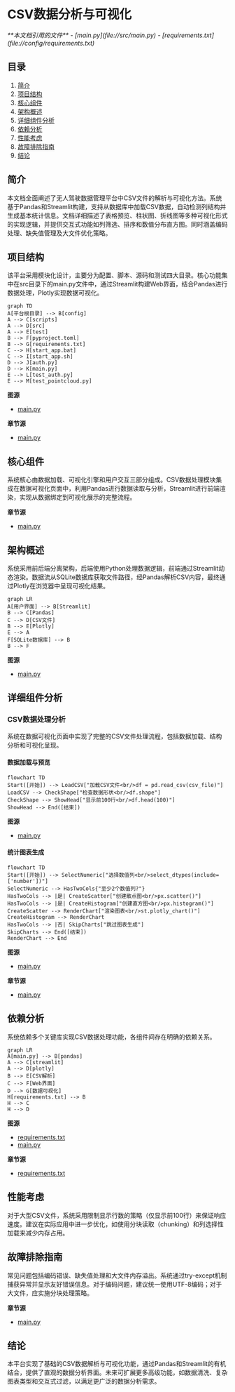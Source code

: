 # CSV数据分析与可视化

<cite>
**本文档引用的文件**   
- [main.py](file://src/main.py)
- [requirements.txt](file://config/requirements.txt)
</cite>

## 目录
1. [简介](#简介)
2. [项目结构](#项目结构)
3. [核心组件](#核心组件)
4. [架构概述](#架构概述)
5. [详细组件分析](#详细组件分析)
6. [依赖分析](#依赖分析)
7. [性能考虑](#性能考虑)
8. [故障排除指南](#故障排除指南)
9. [结论](#结论)

## 简介
本文档全面阐述了无人驾驶数据管理平台中CSV文件的解析与可视化方法。系统基于Pandas和Streamlit构建，支持从数据库中加载CSV数据，自动检测列结构并生成基本统计信息。文档详细描述了表格预览、柱状图、折线图等多种可视化形式的实现逻辑，并提供交互式功能如列筛选、排序和数值分布直方图。同时涵盖编码处理、缺失值管理及大文件优化策略。

## 项目结构
该平台采用模块化设计，主要分为配置、脚本、源码和测试四大目录。核心功能集中在src目录下的main.py文件中，通过Streamlit构建Web界面，结合Pandas进行数据处理，Plotly实现数据可视化。

```mermaid
graph TD
A[平台根目录] --> B[config]
A --> C[scripts]
A --> D[src]
A --> E[test]
B --> F[pyproject.toml]
B --> G[requirements.txt]
C --> H[start_app.bat]
C --> I[start_app.sh]
D --> J[auth.py]
D --> K[main.py]
E --> L[test_auth.py]
E --> M[test_pointcloud.py]
```

**图源**
- [main.py](file://src/main.py#L0-L806)

**章节源**
- [main.py](file://src/main.py#L0-L806)

## 核心组件
系统核心由数据加载、可视化引擎和用户交互三部分组成。CSV数据处理模块集成在数据可视化页面中，利用Pandas进行数据读取与分析，Streamlit进行前端渲染，实现从数据绑定到可视化展示的完整流程。

**章节源**
- [main.py](file://src/main.py#L575-L799)

## 架构概述
系统采用前后端分离架构，后端使用Python处理数据逻辑，前端通过Streamlit动态渲染。数据流从SQLite数据库获取文件路径，经Pandas解析CSV内容，最终通过Plotly在浏览器中呈现可视化结果。

```mermaid
graph LR
A[用户界面] --> B[Streamlit]
B --> C[Pandas]
C --> D[CSV文件]
B --> E[Plotly]
E --> A
F[SQLite数据库] --> B
B --> F
```

**图源**
- [main.py](file://src/main.py#L575-L799)

## 详细组件分析
### CSV数据处理分析
系统在数据可视化页面中实现了完整的CSV文件处理流程，包括数据加载、结构分析和可视化呈现。

#### 数据加载与预览
```mermaid
flowchart TD
Start([开始]) --> LoadCSV["加载CSV文件<br/>df = pd.read_csv(csv_file)"]
LoadCSV --> CheckShape["检查数据形状<br/>df.shape"]
CheckShape --> ShowHead["显示前100行<br/>df.head(100)"]
ShowHead --> End([结束])
```

**图源**
- [main.py](file://src/main.py#L634)

#### 统计图表生成
```mermaid
flowchart TD
Start([开始]) --> SelectNumeric["选择数值列<br/>select_dtypes(include=['number'])"]
SelectNumeric --> HasTwoCols{"至少2个数值列?"}
HasTwoCols --> |是| CreateScatter["创建散点图<br/>px.scatter()"]
HasTwoCols --> |是| CreateHistogram["创建直方图<br/>px.histogram()"]
CreateScatter --> RenderChart["渲染图表<br/>st.plotly_chart()"]
CreateHistogram --> RenderChart
HasTwoCols --> |否| SkipCharts["跳过图表生成"]
SkipCharts --> End([结束])
RenderChart --> End
```

**图源**
- [main.py](file://src/main.py#L637-L661)

**章节源**
- [main.py](file://src/main.py#L611-L661)

## 依赖分析
系统依赖多个关键库实现CSV数据处理功能，各组件间存在明确的依赖关系。

```mermaid
graph LR
A[main.py] --> B[pandas]
A --> C[streamlit]
A --> D[plotly]
B --> E[CSV解析]
C --> F[Web界面]
D --> G[数据可视化]
H[requirements.txt] --> B
H --> C
H --> D
```

**图源**
- [requirements.txt](file://config/requirements.txt#L1-L12)
- [main.py](file://src/main.py#L0-L27)

**章节源**
- [requirements.txt](file://config/requirements.txt#L1-L12)

## 性能考虑
对于大型CSV文件，系统采用限制显示行数的策略（仅显示前100行）来保证响应速度。建议在实际应用中进一步优化，如使用分块读取（chunking）和列选择性加载来减少内存占用。

## 故障排除指南
常见问题包括编码错误、缺失值处理和大文件内存溢出。系统通过try-except机制捕获异常并显示友好错误信息。对于编码问题，建议统一使用UTF-8编码；对于大文件，应实施分块处理策略。

**章节源**
- [main.py](file://src/main.py#L634-L661)

## 结论
本平台实现了基础的CSV数据解析与可视化功能，通过Pandas和Streamlit的有机结合，提供了直观的数据分析界面。未来可扩展更多高级功能，如数据清洗、复杂图表类型和交互式过滤，以满足更广泛的数据分析需求。